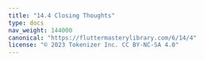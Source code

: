 ```yaml
---
title: "14.4 Closing Thoughts"
type: docs
nav_weight: 144000
canonical: "https://fluttermasterylibrary.com/6/14/4"
license: "© 2023 Tokenizer Inc. CC BY-NC-SA 4.0"
---
```

